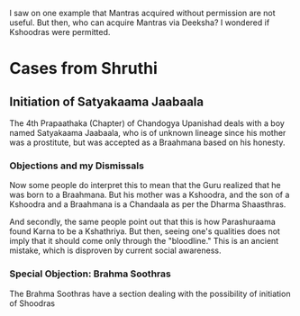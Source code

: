 I saw on one example that Mantras acquired without permission are not useful. But then, who can acquire Mantras via Deeksha? I wondered if Kshoodras were permitted.

# Cases from Shruthi
## Initiation of Satyakaama Jaabaala
The 4th Prapaathaka (Chapter) of Chandogya Upanishad deals with a boy named Satyakaama Jaabaala, who is of unknown lineage since his mother was a prostitute, but was accepted as a Braahmana based on his honesty.
### Objections and my Dismissals
Now some people do interpret this to mean that the Guru realized that he was born to a Braahmana. But his mother was a Kshoodra, and the son of a Kshoodra and a Braahmana is a Chandaala as per the Dharma Shaasthras.

And secondly, the same people point out that this is how Parashuraama found Karna to be a Kshathriya. But then, seeing one's qualities does not imply that it should come only through the "bloodline." This is an ancient mistake, which is disproven by current social awareness.

### Special Objection: Brahma Soothras
The Brahma Soothras have a section dealing with the possibility of initiation of Shoodras